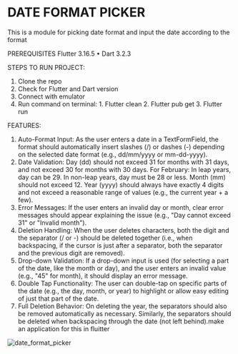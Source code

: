# DATE FORMAT PICKER
This is a module for picking date format and input the date according to the format

PREREQUISITES
Flutter 3.16.5 • Dart 3.2.3

STEPS TO RUN PROJECT: 
1. Clone the repo
2. Check for Flutter and Dart version
3. Connect with emulator
4. Run command on terminal: 1. Flutter clean 2. Flutter pub get 3. Flutter run

FEATURES:
1. Auto-Format Input:
As the user enters a date in a TextFormField, the format should automatically insert slashes (/) or dashes (-) depending on the selected date format (e.g., dd/mm/yyyy or mm-dd-yyyy).
2. Date Validation:
Day (dd) should not exceed 31 for months with 31 days, and not exceed 30 for months with 30 days.
For February:
In leap years, day can be 29.
In non-leap years, day must be 28 or less.
Month (mm) should not exceed 12.
Year (yyyy) should always have exactly 4 digits and not exceed a reasonable range of values (e.g., the current year + a few).
3. Error Messages:
If the user enters an invalid day or month, clear error messages should appear explaining the issue (e.g., "Day cannot exceed 31" or "Invalid month").
4. Deletion Handling:
When the user deletes characters, both the digit and the separator (/ or -) should be deleted together (i.e., when backspacing, if the cursor is just after a separator, both the separator and the previous digit are removed).
5. Drop-down Validation:
If a drop-down input is used (for selecting a part of the date, like the month or day), and the user enters an invalid value (e.g., "45" for month), it should display an error message.
6. Double Tap Functionality:
The user can double-tap on specific parts of the date (e.g., the day, month, or year) to highlight or allow easy editing of just that part of the date.
7. Full Deletion Behavior:
On deleting the year, the separators should also be removed automatically as necessary. Similarly, the separators should be deleted when backspacing through the date (not left behind).make an application for this in fluitter

![date_format_picker](https://github.com/user-attachments/assets/9026075f-de13-4083-bb4b-a8010436de11)



